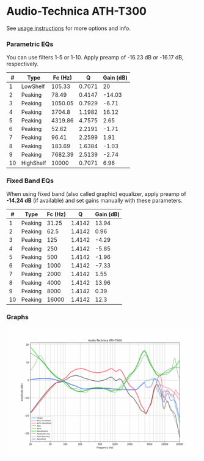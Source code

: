# Audio-Technica ATH-T300
See [usage instructions](https://github.com/jaakkopasanen/AutoEq#usage) for more options and info.

### Parametric EQs
You can use filters 1-5 or 1-10. Apply preamp of -16.23 dB or -16.17 dB, respectively.

|   # | Type      |   Fc (Hz) |      Q |   Gain (dB) |
|-----|-----------|-----------|--------|-------------|
|   1 | LowShelf  |    105.33 | 0.7071 |       20    |
|   2 | Peaking   |     78.49 | 0.4147 |      -14.03 |
|   3 | Peaking   |   1050.05 | 0.7929 |       -6.71 |
|   4 | Peaking   |   3704.8  | 1.1982 |       16.12 |
|   5 | Peaking   |   4319.86 | 4.7575 |        2.65 |
|   6 | Peaking   |     52.62 | 2.2191 |       -1.71 |
|   7 | Peaking   |     96.41 | 2.2599 |        1.91 |
|   8 | Peaking   |    183.69 | 1.6384 |       -1.03 |
|   9 | Peaking   |   7682.39 | 2.5139 |       -2.74 |
|  10 | HighShelf |  10000    | 0.7071 |        6.96 |

### Fixed Band EQs
When using fixed band (also called graphic) equalizer, apply preamp of **-14.24 dB** (if available) and set gains manually with these parameters.

|   # | Type    |   Fc (Hz) |      Q |   Gain (dB) |
|-----|---------|-----------|--------|-------------|
|   1 | Peaking |     31.25 | 1.4142 |       13.94 |
|   2 | Peaking |     62.5  | 1.4142 |        0.96 |
|   3 | Peaking |    125    | 1.4142 |       -4.29 |
|   4 | Peaking |    250    | 1.4142 |       -5.85 |
|   5 | Peaking |    500    | 1.4142 |       -1.96 |
|   6 | Peaking |   1000    | 1.4142 |       -7.33 |
|   7 | Peaking |   2000    | 1.4142 |        1.55 |
|   8 | Peaking |   4000    | 1.4142 |       13.96 |
|   9 | Peaking |   8000    | 1.4142 |        0.39 |
|  10 | Peaking |  16000    | 1.4142 |       12.3  |

### Graphs
![](./Audio-Technica%20ATH-T300.png)
